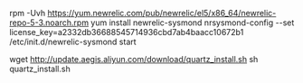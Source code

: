 rpm -Uvh https://yum.newrelic.com/pub/newrelic/el5/x86_64/newrelic-repo-5-3.noarch.rpm
yum install newrelic-sysmond
nrsysmond-config --set license_key=a2332db36688545714936cbd7ab4baacc10672b1
/etc/init.d/newrelic-sysmond start


wget http://update.aegis.aliyun.com/download/quartz_install.sh
sh quartz_install.sh
